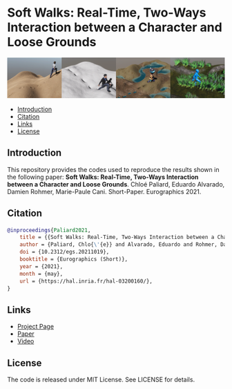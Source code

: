 # Soft Walks: Real-Time, Two-Ways Interaction between a Character and Loose Grounds

![teaser](Soft-Walks-v1/Teaser/Teaser.png)

- [Introduction](#Introduction)
- [Citation](#Citation)
- [Links](#Links)
- [License](#License)


<a name="Introduction"></a>
## Introduction

This repository provides the codes used to reproduce the results shown in the following paper: **Soft Walks: Real-Time, Two-Ways Interaction between a Character and Loose Grounds**. Chloé Paliard, Eduardo Alvarado, Damien Rohmer, Marie-Paule Cani. Short-Paper. Eurographics 2021.

<a name="Citation"></a>

## Citation

```bibtex
@inproceedings{Paliard2021,
	title = {{Soft Walks: Real-Time, Two-Ways Interaction between a Character and Loose Grounds}},
	author = {Paliard, Chlo{\'{e}} and Alvarado, Eduardo and Rohmer, Damien and Cani, Marie-paule},
	doi = {10.2312/egs.20211019},
	booktitle = {Eurographics (Short)},
	year = {2021},
	month = {may},
	url = {https://hal.inria.fr/hal-03200160/},
}
```

<a name="Links"></a>
## Links

- [Project Page](https://edualvarado.com/soft-walks/)
- [Paper](https://hal.inria.fr/hal-03200160/)
- [Video](https://youtu.be/76eIChGWUGw)

<a name="License"></a>
## License

The code is released under MIT License. See LICENSE for details.
